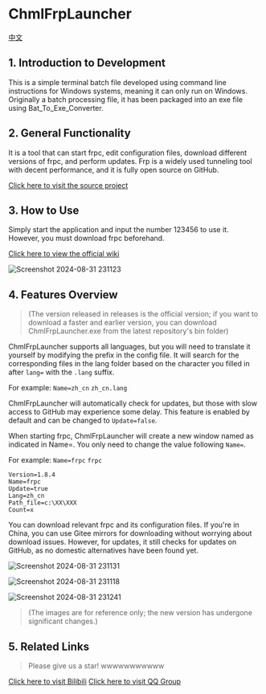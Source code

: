 # ChmlFrpLauncher

<a href="https://github.com/Qianyiaz/ChmlFrpLauncher/blob/main/README.md">中文</a>

## 1. Introduction to Development

This is a simple terminal batch file developed using command line instructions for Windows systems, meaning it can only run on Windows. Originally a batch processing file, it has been packaged into an exe file using Bat_To_Exe_Converter.

## 2. General Functionality

It is a tool that can start frpc, edit configuration files, download different versions of frpc, and perform updates. Frp is a widely used tunneling tool with decent performance, and it is fully open source on GitHub.

<a href="https://github.com/fatedier/frp">Click here to visit the source project</a>

## 3. How to Use

Simply start the application and input the number 123456 to use it. However, you must download frpc beforehand.

<a href="https://github.com/Qianyiaz/ChmlFrpLauncher/wiki">Click here to view the official wiki</a>

![Screenshot 2024-08-31 231123](https://github.com/user-attachments/assets/339155b7-3825-4270-9451-ae5a0c655fdc)

## 4. Features Overview

> (The version released in releases is the official version; if you want to download a faster and earlier version, you can download ChmlFrpLauncher.exe from the latest repository's bin folder)

ChmlFrpLauncher supports all languages, but you will need to translate it yourself by modifying the prefix in the config file. It will search for the corresponding files in the lang folder based on the character you filled in after `lang=` with the `.lang` suffix.

For example: `Name=zh_cn` `zh_cn.lang`

ChmlFrpLauncher will automatically check for updates, but those with slow access to GitHub may experience some delay. This feature is enabled by default and can be changed to `Update=false`.

When starting frpc, ChmlFrpLauncher will create a new window named as indicated in Name=. You only need to change the value following `Name=`.

For example: `Name=frpc` `frpc`

```
Version=1.8.4
Name=frpc 
Update=true
Lang=zh_cn
Path_file=c:\XX\XXX
Count=x
```

You can download relevant frpc and its configuration files. If you're in China, you can use Gitee mirrors for downloading without worrying about download issues. However, for updates, it still checks for updates on GitHub, as no domestic alternatives have been found yet.

![Screenshot 2024-08-31 231131](https://github.com/user-attachments/assets/ff13abed-c381-4140-aaf5-c1e40672db4e)

![Screenshot 2024-08-31 231118](https://github.com/user-attachments/assets/6083495f-ae09-4d1a-9440-479dedf7553f)

![Screenshot 2024-08-31 231241](https://github.com/user-attachments/assets/40f479d5-447c-4369-a9f7-455c5a6f447b)

> (The images are for reference only; the new version has undergone significant changes.)

## 5. Related Links

> Please give us a star! wwwwwwwwwww

<a href="https://space.bilibili.com/1582404131">Click here to visit Bilibili</a>
<a href="https://qm.qq.com/q/thFfQ0fFm2">Click here to visit QQ Group</a>
